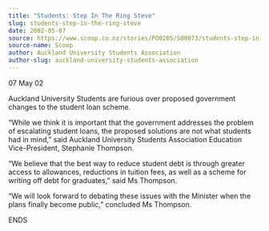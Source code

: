 ```yaml
---
title: "Students: Step In The Ring Steve"
slug: students-step-in-the-ring-steve
date: 2002-05-07
source: https://www.scoop.co.nz/stories/PO0205/S00073/students-step-in-the-ring-steve.htm
source-name: Scoop
author: Auckland University Students Association
author-slug: auckland-university-students-association
---
```


<p>07 May 02</p>

<p>Auckland University Students are furious over
proposed government changes to the student loan scheme.<p>

<p>“While we think it is important that the government
addresses the problem of escalating student loans, the
proposed solutions are not what students had in mind,” said
Auckland University Students Association Education
Vice-President, Stephanie Thompson.</p>

<p>“We believe that the
best way to reduce student debt is through greater access to
allowances, reductions in tuition fees, as well as a scheme
for writing off debt for graduates,” said Ms Thompson.</p>

<p>“We will look forward to debating these issues with the
Minister when the plans finally become public,” concluded Ms
Thompson.</p>

<p>ENDS<br><p>




<!--


